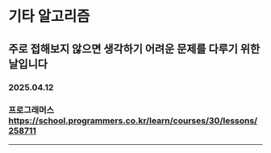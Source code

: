 # 기타 알고리즘
## 주로 접해보지 않으면 생각하기 어려운 문제를 다루기 위한 날입니다
### 2025.04.12
### 프로그래머스 https://school.programmers.co.kr/learn/courses/30/lessons/258711
---
